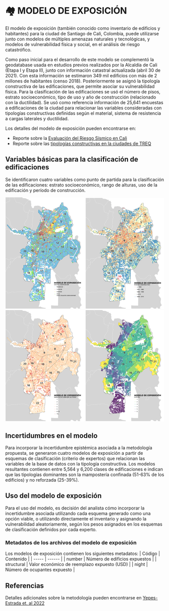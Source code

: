 # 🏘️ MODELO DE EXPOSICIÓN

El modelo de exposición (también conocido como inventario de edificios y habitantes) para la ciudad de Santiago de Cali, Colombia, puede utilizarse junto con modelos de múltiples amenazas naturales y tecnológicas, y modelos de vulnerabilidad física y social, en el análisis de riesgo catastrófico.

Como paso inicial para el desarrollo de este modelo se complementó la geodatabase usada en estudios previos realizados por la Alcaldía de Cali (Etapa I y Etapa II), junto con información catastral actualizada (abril 30 de 2021). Con esta información se estimaron 349 mil edificios con más de 2 millones de habitantes (censo 2018). Posteriormente se asignó la tipología constructiva de las edificaciones, que permite asociar su vulnerabilidad física. Para la clasificación de las edificaciones se usó el número de pisos, estrato socioeconómico, tipo de uso y año de construcción (relacionado con la ductilidad). Se usó como referencia información de 25,641 encuestas a edificaciones de la ciudad para relacionar las variables consideradas con tipologías constructivas definidas según el material, sistema de resistencia a cargas laterales y ductilidad. 

Los detalles del modelo de exposición pueden encontrarse en:
- Reporte sobre la [Evaluación del Riesgo Sísmico en Cali](../TREQ_Deliverable_D262_Riesgo_Sismico_Cali.pdf)
- Reporte sobre las [tipologías constructivas en la ciudades de TREQ](https://www.globalquakemodel.org/proj/treq-es?tab=publications)

## Variables básicas para la clasificación de edificaciones
Se identificaron cuatro variables como punto de partida para la clasificación de las edificaciones: estrato socioeconómico, rango de alturas, uso de la edificación y período de construcción.

<p >
  <img src="../Mapas/Modelo_Exposicion_Uso.png" alt="Modelo de exposición - Uso de la edificación" width="250">

  <img src="../Mapas/Modelo_Exposicion_Periodo_Construccion.png" alt="Modelo de exposición - Periodo de construccion" width="250">

  <img src="../Mapas/Modelo_Exposicion_Alturas.png" alt="Modelo de exposición - Rango de alturas" width="250">

  <img src="../Mapas/Modelo_Exposicion_Estrato.png" alt="Modelo de exposición - Estrato socio-económico" width="250">
</p>


## Incertidumbres en el modelo
Para incorporar la incertidumbre epistémica asociada a la metodología propuesta, se generaron cuatro modelos de exposición a partir de esquemas de clasificación (criterio de expertos) que relacionan las variables de la base de datos con la tipología constructiva. Los modelos resultantes contienen entre 5,564 y 6,200 clases de edificaciones e indican que las tipologías dominantes son la mampostería confinada (51-63% de los edificios) y no reforzada (25-39%). 

## Uso del modelo de exposición
Para el uso del modelo, es decisión del analista cómo incorporar la incertidumbre asociada utilizando cada esquema generado como una opción viable, o utilizando directamente el inventario y asignando la vulnerabilidad aleatoriamente, según los pesos asignados en los esquemas de clasificación definidos por cada experto.

### Metadatos de los archivos del modelo de exposición
Los modelos de exposición contienen los siguientes metadatos:
| Código | Contenido |
| ----- | ------ |
| number | Número de edificios expuestos |
| structural | Valor económico de reemplazo expuesto (USD) |
| night | Número de ocupantes expuesto |


## Referencias
Detalles adicionales sobre la metodología pueden encontrarse en [Yepes-Estrada et. al 2022](https://www.researchgate.net/publication/361438249_MODELO_DE_EXPOSICION_PARA_LA_EVALUACION_DEL_RIESGO_CATASTROFICO_DE_SANTIAGO_DE_CALI_COLOMBIA_EXPOSURE_MODEL_FOR_CATASTROPHIC_RISK_ASSESSMENT_OF_SANTIAGO_DE_CALI_COLOMBIA)